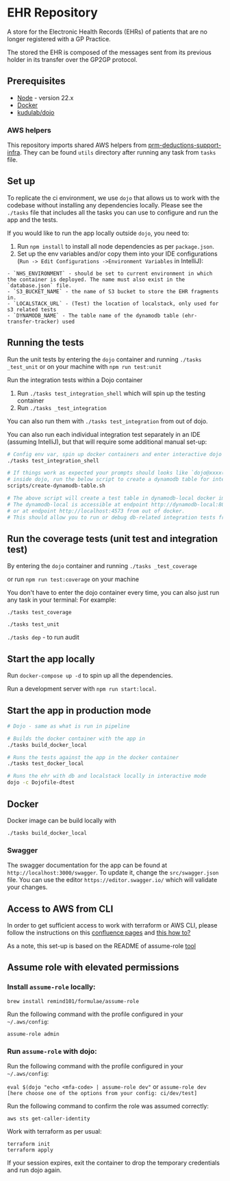 # EHR Repository

A store for the Electronic Health Records (EHRs) of patients that are no longer registered with a GP Practice.

The stored the EHR is composed of the messages sent from its previous holder in its transfer over the GP2GP protocol.

## Prerequisites

- [Node](https://nodejs.org/en/download/package-manager/#nvm) - version 22.x
- [Docker](https://docs.docker.com/install/)
- [kudulab/dojo](https://github.com/kudulab/dojo#installation)

### AWS helpers

This repository imports shared AWS helpers from [prm-deductions-support-infra](https://github.com/nhsconnect/prm-deductions-support-infra/).
They can be found `utils` directory after running any task from `tasks` file.

## Set up

To replicate the ci environment, we use `dojo` that allows us to work with the codebase without installing any dependencies locally.
Please see the `./tasks` file that includes all the tasks you can use to configure and run the app and the tests.

If you would like to run the app locally outside `dojo`, you need to:
1. Run `npm install` to install all node dependencies as per `package.json`.
2. Set up the env variables and/or copy them into your IDE configurations (`Run -> Edit Configurations ->Environment Variables` in IntelliJ):
```
- `NHS_ENVIRONMENT` - should be set to current environment in which the container is deployed. The name must also exist in the `database.json` file.
- `S3_BUCKET_NAME` - the name of S3 bucket to store the EHR fragments in.
- `LOCALSTACK_URL` - (Test) the location of localstack, only used for s3 related tests
- `DYNAMODB_NAME` - The table name of the dynamodb table (ehr-transfer-tracker) used
```

## Running the tests

Run the unit tests by entering the `dojo` container and running `./tasks _test_unit`
or on your machine with `npm run test:unit`

Run the integration tests within a Dojo container

1. Run `./tasks test_integration_shell` which will spin up the testing container
2. Run `./tasks _test_integration`

You can also run them with `./tasks test_integration` from out of dojo.

You can also run each individual integration test separately in an IDE (assuming IntelliJ),
but that will require some additional manual set-up:

```bash
# Config env var, spin up docker containers and enter interactive dojo environment
./tasks test_integration_shell

# If things work as expected your prompts should looks like `dojo@xxxx(node-dojo):/dojo/work$`
# inside dojo, run the below script to create a dynamodb table for integration test
scripts/create-dynamodb-table.sh

# The above script will create a test table in dynamodb-local docker image. 
# The dynamodb-local is accessible at endpoint http://dynamodb-local:8000 within docker, 
# or at endpoint http://localhost:4573 from out of docker.
# This should allow you to run or debug db-related integration tests from Intellij's play button. 
```

## Run the coverage tests (unit test and integration test)

By entering the `dojo` container and running `./tasks _test_coverage`

or run `npm run test:coverage` on your machine

You don't have to enter the dojo container every time, you can also just run any task in your terminal:
For example:

`./tasks test_coverage`

`./tasks test_unit`

`./tasks dep` - to run audit


## Start the app locally

Run `docker-compose up -d` to spin up all the dependencies.

Run a development server with `npm run start:local`.

## Start the app in production mode

```bash
# Dojo - same as what is run in pipeline

# Builds the docker container with the app in
./tasks build_docker_local

# Runs the tests against the app in the docker container
./tasks test_docker_local

# Runs the ehr with db and localstack locally in interactive mode
dojo -c Dojofile-dtest
```

## Docker

Docker image can be build locally with

```
./tasks build_docker_local
```

### Swagger

The swagger documentation for the app can be found at `http://localhost:3000/swagger`. To update it, change the
`src/swagger.json` file. You can use the editor `https://editor.swagger.io/` which will validate your changes.

## Access to AWS from CLI

In order to get sufficient access to work with terraform or AWS CLI, please follow the instructions on this [confluence pages](https://gpitbjss.atlassian.net/wiki/spaces/TW/pages/11384160276/AWS+Accounts+and+Roles)
and [this how to?](https://gpitbjss.atlassian.net/wiki/spaces/TW/pages/11286020174/How+to+set+up+access+to+AWS+from+CLI)

As a note, this set-up is based on the README of assume-role [tool](https://github.com/remind101/assume-role)

## Assume role with elevated permissions

### Install `assume-role` locally:
`brew install remind101/formulae/assume-role`

Run the following command with the profile configured in your `~/.aws/config`:

`assume-role admin`

### Run `assume-role` with dojo:
Run the following command with the profile configured in your `~/.aws/config`:

`eval $(dojo "echo <mfa-code> | assume-role dev"`
or
`assume-role dev [here choose one of the options from your config: ci/dev/test]`

Run the following command to confirm the role was assumed correctly:

`aws sts get-caller-identity`

Work with terraform as per usual:

```
terraform init
terraform apply
```

If your session expires, exit the container to drop the temporary credentials and run dojo again.